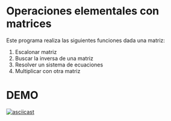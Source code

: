 # Operaciones elementales con matrices

Este programa realiza las siguientes funciones dada una matriz:

1. Escalonar matriz
2. Buscar la inversa de una matriz
3. Resolver un sistema de ecuaciones
4. Multiplicar con otra matriz

# DEMO

[![asciicast](https://asciinema.org/a/624988.png)](https://asciinema.org/a/624988)
